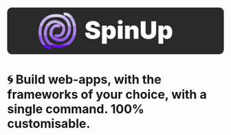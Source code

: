 ![SpinUp Banner](assets/SpinUpBanner.svg)

# 🌀 Build web-apps, with the frameworks of your choice, with a single command. 100% customisable.

